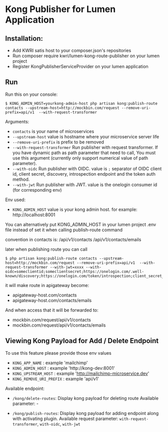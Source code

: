 # Kong Publisher for Lumen Application

## Installation:

- Add KWRI satis host to your composer.json's repositories
- Run composer require kwri/lumen-kong-route-publisher on your lumen project
- Register KongPublisherServiceProvider on your lumen application


## Run
Run this on your console:
```
$ KONG_ADMIN_HOST=yourkong-admin-host php artisan kong:publish-route contacts --upstream-host=http://mockbin.com/request --remove-uri-prefix=api/v1  --with-request-transformer
```

Arguments:

- `contacts` is your name of microservices
- `--upstream-host` value is hostname where your microservice server life
- `--remove-uri-prefix` is prefix to be removed
- `--with-request-transformer` Run publisher with request transformer. If you have dynamic path as path parameter that need to call, You must use this argument (currently only support numerical value of path parameter).
- `--with-oidc` Run publisher with OIDC. value is `;` separator of OIDC client id, client secret, discovery, introspection endpoint and the token auth method.
- `--with-jwt` Run publisher with JWT. value is the onelogin consumer id (for corresponding env)

Env used:
- `KONG_ADMIN_HOST` value is your kong admin host. for example:
http://localhost:8001

You can alternatively put KONG_ADMIN_HOST in your lumen project .env file instead of set it when calling publish-route command

convention in contacts is:
/api/v1/contacts
/api/v1/contacts/emails

later when publishing route you can call
```
$ php artisan kong:publish-route contacts --upstream-host=http://mockbin.com/request --remove-uri-prefix=api/v1  --with-request-transformer --with-jwt=xxxx --with-oidc=someclientid;someclientsecret;https://onelogin.com/.well-known/discovery;https://onelogin.com/token/introspection;client_secret_basic
```

it will make route in apigateway become:
- apigateway-host.com/contacts
- apigateway-host.com/contacts/emails

And when access that it will be forwarded to:
- mockbin.com/request/api/v1/contacts
- mockbin.com/request/api/v1/contacts/emails

## Viewing Kong Payload for Add / Delete Endpoint

To use this feature please provide those env values

- `KONG_APP_NAME` : example 'mailchimp'
- `KONG_ADMIN_HOST` : example 'http://kong-dev:8001'
- `KONG_UPSTREAM_HOST` : example 'http://mailchimp-microservice.dev'
- `KONG_REMOVE_URI_PREFIX` : example 'api/v1'

Available endpoint:

- `/kong/delete-routes`: Display kong payload for deleting route
   Available parameter: - 

- `/kong/publish-routes`: Display kong payload for adding endpoint along with activating plugin.
  Available request parameter: `with-request-transformer`, `with-oidc`, `with-jwt` 
